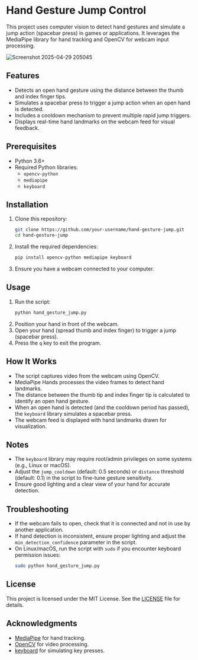 # Hand Gesture Jump Control

This project uses computer vision to detect hand gestures and simulate a jump action (spacebar press) in games or applications. It leverages the MediaPipe library for hand tracking and OpenCV for webcam input processing.

![Screenshot 2025-04-29 205045](https://github.com/user-attachments/assets/b130b712-1d08-443a-98c3-6028631cd7df)


## Features
- Detects an open hand gesture using the distance between the thumb and index finger tips.
- Simulates a spacebar press to trigger a jump action when an open hand is detected.
- Includes a cooldown mechanism to prevent multiple rapid jump triggers.
- Displays real-time hand landmarks on the webcam feed for visual feedback.

## Prerequisites
- Python 3.6+
- Required Python libraries:
  - `opencv-python`
  - `mediapipe`
  - `keyboard`

## Installation
1. Clone this repository:
   ```bash
   git clone https://github.com/your-username/hand-gesture-jump.git
   cd hand-gesture-jump
   ```
2. Install the required dependencies:
   ```bash
   pip install opencv-python mediapipe keyboard
   ```
3. Ensure you have a webcam connected to your computer.

## Usage
1. Run the script:
   ```bash
   python hand_gesture_jump.py
   ```
2. Position your hand in front of the webcam.
3. Open your hand (spread thumb and index finger) to trigger a jump (spacebar press).
4. Press the `q` key to exit the program.

## How It Works
- The script captures video from the webcam using OpenCV.
- MediaPipe Hands processes the video frames to detect hand landmarks.
- The distance between the thumb tip and index finger tip is calculated to identify an open hand gesture.
- When an open hand is detected (and the cooldown period has passed), the `keyboard` library simulates a spacebar press.
- The webcam feed is displayed with hand landmarks drawn for visualization.

## Notes
- The `keyboard` library may require root/admin privileges on some systems (e.g., Linux or macOS).
- Adjust the `jump_cooldown` (default: 0.5 seconds) or `distance` threshold (default: 0.1) in the script to fine-tune gesture sensitivity.
- Ensure good lighting and a clear view of your hand for accurate detection.

## Troubleshooting
- If the webcam fails to open, check that it is connected and not in use by another application.
- If hand detection is inconsistent, ensure proper lighting and adjust the `min_detection_confidence` parameter in the script.
- On Linux/macOS, run the script with `sudo` if you encounter keyboard permission issues:
  ```bash
  sudo python hand_gesture_jump.py
  ```

## License
This project is licensed under the MIT License. See the [LICENSE](LICENSE) file for details.

## Acknowledgments
- [MediaPipe](https://mediapipe.dev/) for hand tracking.
- [OpenCV](https://opencv.org/) for video processing.
- [keyboard](https://github.com/boppreh/keyboard) for simulating key presses.
